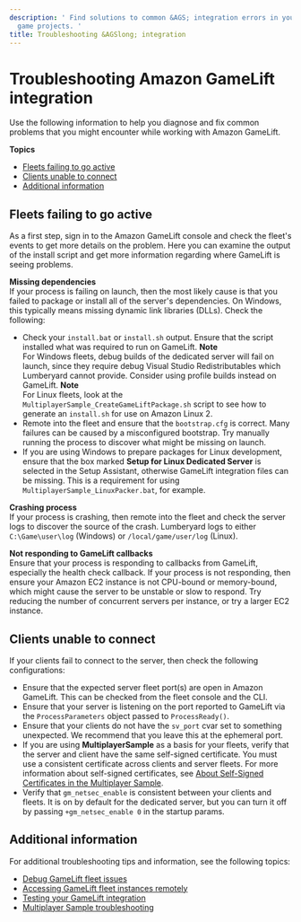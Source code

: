 ```yaml
---
description: ' Find solutions to common &AGS; integration errors in your &ALYlong;
  game projects. '
title: Troubleshooting &AGSlong; integration
---
```

# Troubleshooting Amazon GameLift integration<a name="network-gamelift-troubleshooting"></a>

Use the following information to help you diagnose and fix common problems that you might encounter while working with Amazon GameLift\.

**Topics**
+ [Fleets failing to go active](#gamelift-troubleshooting-fleet-not-going-active)
+ [Clients unable to connect](#gamelift-troubleshooting-clients-unable-to-connect)
+ [Additional information](#gamelift-troubleshooting-additional-information)

## Fleets failing to go active<a name="gamelift-troubleshooting-fleet-not-going-active"></a>

As a first step, sign in to the Amazon GameLift console and check the fleet's events to get more details on the problem\. Here you can examine the output of the install script and get more information regarding where GameLift is seeing problems\.

**Missing dependencies**  
If your process is failing on launch, then the most likely cause is that you failed to package or install all of the server's dependencies\. On Windows, this typically means missing dynamic link libraries \(DLLs\)\. Check the following:
+ Check your `install.bat` or `install.sh` output\. Ensure that the script installed what was required to run on GameLift\.
**Note**  
For Windows fleets, debug builds of the dedicated server will fail on launch, since they require debug Visual Studio Redistributables which Lumberyard cannot provide\. Consider using profile builds instead on GameLift\.
**Note**  
For Linux fleets, look at the `MultiplayerSample_CreateGameLiftPackage.sh` script to see how to generate an `install.sh` for use on Amazon Linux 2\.
+ Remote into the fleet and ensure that the `bootstrap.cfg` is correct\. Many failures can be caused by a misconfigured bootstrap\. Try manually running the process to discover what might be missing on launch\.
+ If you are using Windows to prepare packages for Linux development, ensure that the box marked **Setup for Linux Dedicated Server** is selected in the Setup Assistant, otherwise GameLift integration files can be missing\. This is a requirement for using `MultiplayerSample_LinuxPacker.bat`, for example\.

**Crashing process**  
If your process is crashing, then remote into the fleet and check the server logs to discover the source of the crash\. Lumberyard logs to either `C:\Game\user\log` \(Windows\) or `/local/game/user/log` \(Linux\)\.

**Not responding to GameLift callbacks**  
Ensure that your process is responding to callbacks from GameLift, especially the health check callback\. If your process is not responding, then ensure your Amazon EC2 instance is not CPU\-bound or memory\-bound, which might cause the server to be unstable or slow to respond\. Try reducing the number of concurrent servers per instance, or try a larger EC2 instance\.

## Clients unable to connect<a name="gamelift-troubleshooting-clients-unable-to-connect"></a>

If your clients fail to connect to the server, then check the following configurations:
+ Ensure that the expected server fleet port\(s\) are open in Amazon GameLift\. This can be checked from the fleet console and the CLI\.
+ Ensure that your server is listening on the port reported to GameLift via the `ProcessParameters` object passed to `ProcessReady()`\.
+ Ensure that your clients do not have the `sv_port` cvar set to something unexpected\. We recommend that you leave this at the ephemeral port\.
+ If you are using **MultiplayerSample** as a basis for your fleets, verify that the server and client have the same self\-signed certificate\. You must use a consistent certificate across clients and server fleets\. For more information about self\-signed certificates, see [About Self\-Signed Certificates in the Multiplayer Sample](/docs/userguide/samples/projects/multiplayer-enhanced.md#sample-project-multiplayer-enhanced-self-signed-certificates)\.
+ Verify that `gm_netsec_enable` is consistent between your clients and fleets\. It is on by default for the dedicated server, but you can turn it off by passing `+gm_netsec_enable 0` in the startup params\.

## Additional information<a name="gamelift-troubleshooting-additional-information"></a>

For additional troubleshooting tips and information, see the following topics:
+ [Debug GameLift fleet issues](https://docs.aws.amazon.com/gamelift/latest/developerguide/fleets-creating-debug.html)
+ [Accessing GameLift fleet instances remotely](https://docs.aws.amazon.com/gamelift/latest/developerguide/fleets-remote-access.html)
+ [Testing your GameLift integration](https://docs.aws.amazon.com/gamelift/latest/developerguide/integration-testing-local.html)
+ [Multiplayer Sample troubleshooting](/docs/userguide/samples/projects/multiplayer-enhanced.md#sample-project-multiplayer-enhanced-troubleshooting)